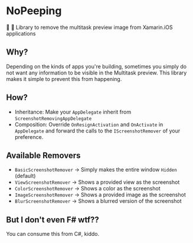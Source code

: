 # NoPeeping
:no_entry_sign: :eyes: Library to remove the multitask preview image from Xamarin.iOS applications

## Why?

Depending on the kinds of apps you're building, sometimes you simply do not want any information to be visible in the Multitask preview. 
This library makes it simple to prevent this from happening.

## How?

- Inheritance: Make your `AppDelegate` inherit from `ScreenshotRemovingAppDelegate` 
- Composition: Override `OnResignActivation` and `OnActivate` in `AppDelegate` and forward the calls to the `IScreenshotRemover` of your preference.

## Available Removers

 - `BasicScreenshotRemover` -> Simply makes the entire window `Hidden` (default)
 - `ViewScreenshotRemover` -> Shows a provided view as the screenshot
 - `ColorScreenshotRemover` -> Shows a color as the screenshot
 - `ImageScreenshotRemover` -> Shows a provided image as the screenshot
 - `BlurScreenshotRemover` -> Shows a blurred version of the screenshot

## But I don't even F# wtf??

You can consume this from C#, kiddo.
